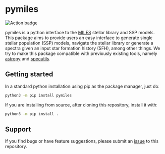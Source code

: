 # pymiles

![Action badge](https://github.com/pymiles/pymiles/actions/workflows/pymiles-dev.yml/badge.svg)

pymiles is a python interface to the [MILES](http://miles.iac.es) stellar
library and SSP models.  This package aims to provide users an easy interface
to generate single stellar population (SSP) models, navigate the stellar
library or generate a spectra given an input star formation history (SFH),
among other things.  We try to make this package compatible with previously
existing tools, namely [astropy](https://www.astropy.org/) and
[specutils](https://specutils.readthedocs.io).

## Getting started

In a standard python installation using pip as the package manager, just do:

```bash
python3 -m pip install pymiles
```

If you are installing from source, after cloning this repository, install it with:

```bash
python3 -m pip install .
```

## Support

If you find bugs or have feature suggestions, please submit an
[issue](https://github.com/pymiles/pymiles/issues) to this repository.
